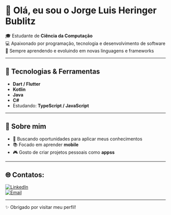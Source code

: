 # 👋 Olá, eu sou o Jorge Luis Heringer Bublitz  

🎓 Estudante de **Ciência da Computação**  
💻 Apaixonado por programação, tecnologia e desenvolvimento de software  
🚀 Sempre aprendendo e evoluindo em novas linguagens e frameworks  

---

## 🔧 Tecnologias & Ferramentas
- **Dart / Flutter**
- **Kotlin**
- **Java** 
- **C#**
- Estudando: **TypeScript / JavaScript** 

---

## 🌱 Sobre mim
- 🔭 Buscando oportunidades para aplicar meus conhecimentos  
- 📚 Focado em aprender **mobile**  
- 🎮 Gosto de criar projetos pessoais como **appss**  

---

## 🌐 Contatos:
[![LinkedIn](https://img.shields.io/badge/LinkedIn-0077B5?style=for-the-badge&logo=linkedin&logoColor=white)](https://www.linkedin.com/in/jorgebublitz6/)  
[![Email](https://img.shields.io/badge/Email-0078D4?style=for-the-badge&logo=microsoft-outlook&logoColor=white)](mailto:bublitzjorge3@gmail.com)  

---

✨ Obrigado por visitar meu perfil!  

